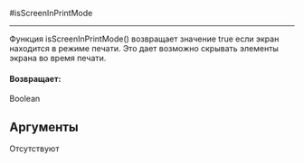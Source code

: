 #isScreenInPrintMode

---

Функция isScreenInPrintMode() возвращает значение true если экран находится в режиме печати. Это дает возможно скрывать элементы экрана во время печати.

#### Возвращает:

Boolean

## Аргументы

Отсутствуют

